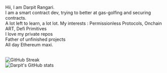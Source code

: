 Hii, I am Darpit Rangari. <br />
I am a smart contract dev, trying to better at gas-golfing and securing contracts.</br>
A lot left to learn, a lot lot.
My interests : Permissionless Protocols, Onchain ART, Defi Primitives <br />
I love my private repos  <br />
Father of unfinished projects <br />
All day Ethereum maxi. <br/>
<br/>

![GitHub Streak](http://github-readme-streak-stats.herokuapp.com?user=proxima424&theme=dark&background=000000)
<br/>
![Darpit's GitHub stats](https://github-readme-stats.vercel.app/api?username=proxima424&theme=buefy&show_icons=true)


